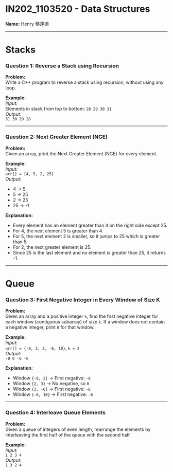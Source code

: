 # IN202_1103520 - Data Structures

**Name:** Henry 蔡達德

---

# Stacks

### Question 1: Reverse a Stack using Recursion

**Problem:**  
Write a C++ program to reverse a stack using recursion, without using any loop.

**Example:**  
*Input:*  
Elements in stack from top to bottom: `28 29 30 31`  
*Output:*  
`31 30 29 28`

---

### Question 2: Next Greater Element (NGE)

**Problem:**  
Given an array, print the Next Greater Element (NGE) for every element.

**Example:**  
*Input:*  
`arr[] = [4, 5, 2, 25]`  
*Output:*  
- 4 → 5  
- 5 → 25  
- 2 → 25  
- 25 → -1  

**Explanation:**  
- Every element has an element greater than it on the right side except 25.
- For 4, the next element 5 is greater than 4.
- For 5, the next element 2 is smaller, so it jumps to 25 which is greater than 5.
- For 2, the next greater element is 25.
- Since 25 is the last element and no element is greater than 25, it returns -1.

---

# Queue

### Question 3: First Negative Integer in Every Window of Size K

**Problem:**  
Given an array and a positive integer `k`, find the first negative integer for each window (contiguous subarray) of size `k`. If a window does not contain a negative integer, print `0` for that window.

**Example:**  
*Input:*  
`arr[] = {-8, 2, 3, -6, 10}`, `k = 2`  
*Output:*  
`-8 0 -6 -6`

**Explanation:**  
- Window `{-8, 2}` → First negative: `-8`
- Window `{2, 3}` → No negative, so `0`
- Window `{3, -6}` → First negative: `-6`
- Window `{-6, 10}` → First negative: `-6`

---

### Question 4: Interleave Queue Elements

**Problem:**  
Given a queue of integers of even length, rearrange the elements by interleaving the first half of the queue with the second half.

**Example:**  
*Input:*  
`1 2 3 4`  
*Output:*  
`1 3 2 4`

